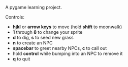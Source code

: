 A pygame learning project.

Controls:
 * **hjkl** or **arrow keys** to move (hold **shift** to moonwalk)
 * **1** through **8** to change your sprite
 * **d** to dig, **s** to seed new grass
 * **n** to create an NPC
 * **spacebar** to greet nearby NPCs, **c** to call out
 * hold **control** while bumping into an NPC to remove it
 * **q** to quit

